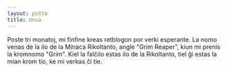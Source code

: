 ```yaml
---
layout: poŝto
title: Unua
---
```


Poste tri monatoj, mi finfine kreas retblogon por verki esperante. La nomo
venas de la ilo de la Minaca Rikoltanto, angle "Grim Reaper", kiun mi prenis
la kromnomo "Grim". Kiel la falĉilo estas ilo de la Rikoltanto, tiel ĝi estas
la mian krom tio, ke mi verkas ĉi tie.
